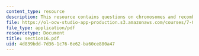 ```yaml
---
content_type: resource
description: This resource contains questions on chromosomes and recombination, pedigrees.
file: https://ol-ocw-studio-app-production.s3.amazonaws.com/courses/7-014-introductory-biology-spring-2005/4d839bdd7d361c766e62ba60ce880a47_section16.pdf
file_type: application/pdf
resourcetype: Document
title: section16.pdf
uid: 4d839bdd-7d36-1c76-6e62-ba60ce880a47
---
```

